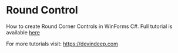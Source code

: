 # Round Control
How to create Round Corner Controls in WinForms C#. Full tutorial is available [here](https://devindeep.com/how-to-create-round-corner-controls-in-winforms-c/)

For more tutorials visit: https://devindeep.com
